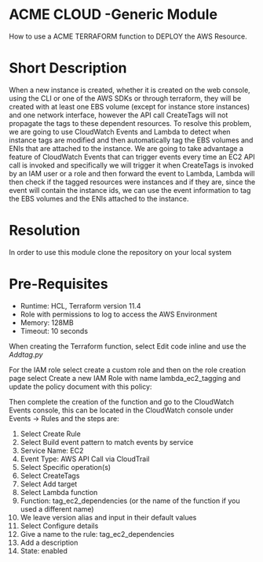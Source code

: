 # ACME CLOUD -Generic Module
How to use a ACME TERRAFORM function to DEPLOY the AWS Resource.

# Short Description
When a new instance is created, whether it is created on the web console, using the CLI or one of the AWS SDKs or through terraform, they will be created with at least one EBS volume (except for instance store instances) and one network interface, however the API call CreateTags will not propagate the tags to these dependent resources. To resolve this problem, we are going to use CloudWatch Events and Lambda to detect when instance tags are modified and then automatically tag the EBS volumes and ENIs that are attached to the instance.
We are going to take advantage a feature of CloudWatch Events that can trigger events every time an EC2 API call is invoked and specifically we will trigger it when CreateTags is invoked by an IAM user or a role and then forward the event to Lambda, Lambda will then check if the tagged resources were instances and if they are, since the event will contain the instance ids, we can use the event information to tag the EBS volumes and the ENIs attached to the instance.

# Resolution
In order to use this module clone the repository on your local system 

# Pre-Requisites
* Runtime: HCL, Terraform version 11.4
* Role with permissions to log to access the AWS Environment
* Memory: 128MB
* Timeout: 10 seconds

When creating the Terraform function, select Edit code inline and use the *Addtag.py*

For the IAM role select create a custom role and then on the role creation page select Create a new IAM Role with name lambda_ec2_tagging and update the policy document with this policy:

Then complete the creation of the function and go to the CloudWatch Events console, this can be located in the CloudWatch console under Events -> Rules and the steps are:
1.	Select Create Rule
2.	Select Build event pattern to match events by service
3.	Service Name: EC2
4.	Event Type: AWS API Call via CloudTrail
5.	Select Specific operation(s)
6.	Select CreateTags
7.	Select Add target
8.	Select Lambda function
9.	Function: tag_ec2_dependencies (or the name of the function if you used a different name)
10.	We leave version alias and input in their default values
11.	Select Configure details
12.	Give a name to the rule: tag_ec2_dependencies
13.	Add a description
14.	State: enabled
